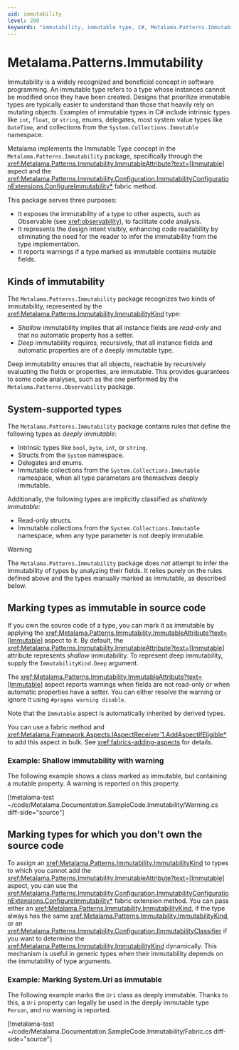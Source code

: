```yaml
---
uid: immutability
level: 200
keywords: "immutability, immutable type, C#, Metalama.Patterns.Immutability, ImmutableAttribute, ConfigureImmutability, shallow immutability, deep immutability, Metalama"
---
```


# Metalama.Patterns.Immutability

Immutability is a widely recognized and beneficial concept in software programming. An immutable type refers to a type whose instances cannot be modified once they have been created. Designs that prioritize immutable types are typically easier to understand than those that heavily rely on mutating objects. Examples of immutable types in C# include intrinsic types like `int`, `float`, or `string`, enums, delegates, most system value types like `DateTime`, and collections from the `System.Collections.Immutable` namespace.

Metalama implements the Immutable Type concept in the `Metalama.Patterns.Immutability` package, specifically through the <xref:Metalama.Patterns.Immutability.ImmutableAttribute?text=[Immutable]> aspect and the <xref:Metalama.Patterns.Immutability.Configuration.ImmutabilityConfigurationExtensions.ConfigureImmutability*> fabric method.

This package serves three purposes:

* It exposes the immutability of a type to other aspects, such as Observable (see <xref:observability>), to facilitate code analysis.
* It represents the design intent visibly, enhancing code readability by eliminating the need for the reader to infer the immutability from the type implementation.
* It reports warnings if a type marked as immutable contains mutable fields.


## Kinds of immutability

The `Metalama.Patterns.Immutability` package recognizes two kinds of immutability, represented by the <xref:Metalama.Patterns.Immutability.ImmutabilityKind> type:

* _Shallow_ immutability implies that all instance fields are _read-only_ and that no automatic property has a setter.
* _Deep_ immutability requires, recursively, that all instance fields and automatic properties are of a deeply immutable type.

Deep immutability ensures that all objects, reachable by recursively evaluating the fields or properties, are immutable. This provides guarantees to some code analyses, such as the one performed by the `Metalama.Patterns.Observability` package.

## System-supported types

The `Metalama.Patterns.Immutability` package contains rules that define the following types as _deeply immutable_:

* Intrinsic types like `bool`, `byte`, `int`, or `string`.
* Structs from the `System` namespace.
* Delegates and enums.
* Immutable collections from the `System.Collections.Immutable` namespace, when all type parameters are themselves deeply immutable.

Additionally, the following types are implicitly classified as _shallowly immutable_:
* Read-only structs.
* Immutable collections from the `System.Collections.Immutable` namespace, when any type parameter is not deeply immutable.

> [!WARNING]
> The `Metalama.Patterns.Immutability` package does _not_ attempt to infer the immutability of types by analyzing their fields. It relies purely on the rules defined above and the types manually marked as immutable, as described below.

## Marking types as immutable in source code

If you own the source code of a type, you can mark it as immutable by applying the <xref:Metalama.Patterns.Immutability.ImmutableAttribute?text=[Immutable]> aspect to it. By default, the <xref:Metalama.Patterns.Immutability.ImmutableAttribute?text=[Immutable]> attribute represents _shallow_ immutability. To represent deep immutability, supply the `ImmutabilityKind.Deep` argument.

The <xref:Metalama.Patterns.Immutability.ImmutableAttribute?text=[Immutable]> aspect reports warnings when fields are not read-only or when automatic properties have a setter. You can either resolve the warning or ignore it using `#pragma warning disable`.

Note that the `Immutable` aspect is automatically inherited by derived types.

You can use a fabric method and <xref:Metalama.Framework.Aspects.IAspectReceiver`1.AddAspectIfEligible*> to add this aspect in bulk. See <xref:fabrics-adding-aspects> for details.

### Example: Shallow immutability with warning

The following example shows a class marked as immutable, but containing a mutable property. A warning is reported on this property.

[!metalama-test ~/code/Metalama.Documentation.SampleCode.Immutability/Warning.cs diff-side="source"]

## Marking types for which you don't own the source code

To assign an <xref:Metalama.Patterns.Immutability.ImmutabilityKind> to types to which you cannot add the <xref:Metalama.Patterns.Immutability.ImmutableAttribute?text=[Immutable]> aspect, you can use the <xref:Metalama.Patterns.Immutability.Configuration.ImmutabilityConfigurationExtensions.ConfigureImmutability*> fabric extension method. You can pass either an <xref:Metalama.Patterns.Immutability.ImmutabilityKind>, if the type always has the same <xref:Metalama.Patterns.Immutability.ImmutabilityKind>, or an <xref:Metalama.Patterns.Immutability.Configuration.IImmutabilityClassifier> if you want to determine the <xref:Metalama.Patterns.Immutability.ImmutabilityKind> dynamically. This mechanism is useful in generic types when their immutability depends on the immutability of type arguments.

### Example: Marking System.Uri as immutable

The following example marks the `Uri` class as deeply immutable. Thanks to this, a `Uri` property can legally be used in the deeply immutable type `Person`, and no warning is reported.

[!metalama-test ~/code/Metalama.Documentation.SampleCode.Immutability/Fabric.cs  diff-side="source"]


